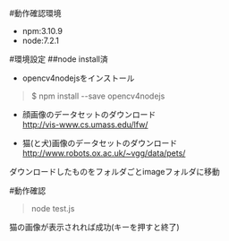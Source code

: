 #動作確認環境
- npm:3.10.9
- node:7.2.1

#環境設定
##node install済
- opencv4nodejsをインストール

> $ npm install --save opencv4nodejs

- 顔画像のデータセットのダウンロード  
http://vis-www.cs.umass.edu/lfw/

- 猫(と犬)画像のデータセットのダウンロード  
http://www.robots.ox.ac.uk/~vgg/data/pets/

ダウンロードしたものをフォルダごとimageフォルダに移動

#動作確認
> node test.js

猫の画像が表示されれば成功(キーを押すと終了)
